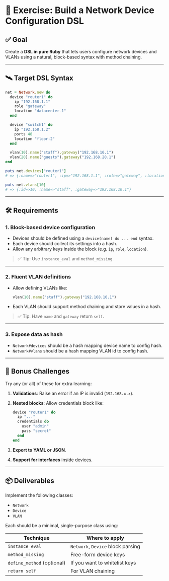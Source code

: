 # 🧪 Exercise: Build a Network Device Configuration DSL

## ✅ Goal

Create a **DSL in pure Ruby** that lets users configure network devices and VLANs using a natural, block-based syntax with method chaining.

---

## 🛰️ Target DSL Syntax

```ruby
net = Network.new do
  device "router1" do
    ip "192.168.1.1"
    role "gateway"
    location "datacenter-1"
  end

  device "switch1" do
    ip "192.168.1.2"
    ports 48
    location "floor-2"
  end

  vlan(10).name("staff").gateway("192.168.10.1")
  vlan(20).name("guests").gateway("192.168.20.1")
end

puts net.devices["router1"]
# => {:name=>"router1", :ip=>"192.168.1.1", :role=>"gateway", :location=>"datacenter-1"}

puts net.vlans[10]
# => {:id=>10, :name=>"staff", :gateway=>"192.168.10.1"}
```

---

## 🛠️ Requirements

### 1. **Block-based device configuration**

* Devices should be defined using a `device(name) do ... end` syntax.
* Each device should collect its settings into a hash.
* Allow any arbitrary keys inside the block (e.g. `ip`, `role`, `location`).

> ✅ Tip: Use `instance_eval` and `method_missing`.

---

### 2. **Fluent VLAN definitions**

* Allow defining VLANs like:

  ```ruby
  vlan(10).name("staff").gateway("192.168.10.1")
  ```
* Each VLAN should support method chaining and store values in a hash.

> ✅ Tip: Have `name` and `gateway` return `self`.

---

### 3. **Expose data as hash**

* `Network#devices` should be a hash mapping device name to config hash.
* `Network#vlans` should be a hash mapping VLAN id to config hash.

---

## 🚧 Bonus Challenges

Try any (or all) of these for extra learning:

1. **Validations**: Raise an error if an IP is invalid (`192.168.x.x`).
2. **Nested blocks**: Allow credentials block like:

   ```ruby
   device "router1" do
     ip "..."
     credentials do
       user "admin"
       pass "secret"
     end
   end
   ```
3. **Export to YAML or JSON**.
4. **Support for interfaces** inside devices.

---

## 📦 Deliverables

Implement the following classes:

* `Network`
* `Device`
* `VLAN`

Each should be a minimal, single-purpose class using:

| Technique                  | Where to apply                    |
| -------------------------- | --------------------------------- |
| `instance_eval`            | `Network`, `Device` block parsing |
| `method_missing`           | Free-form device keys             |
| `define_method` (optional) | If you want to whitelist keys     |
| `return self`              | For VLAN chaining                 |
